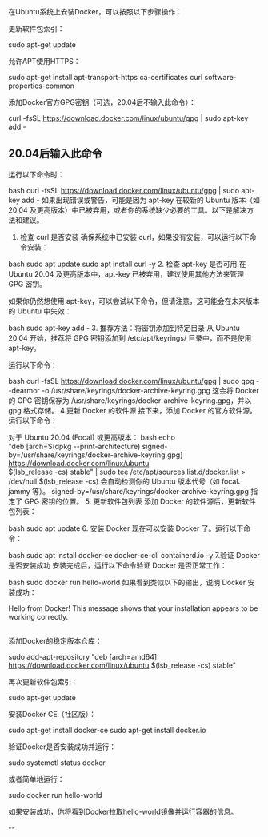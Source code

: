 在Ubuntu系统上安装Docker，可以按照以下步骤操作：

更新软件包索引：

sudo apt-get update

允许APT使用HTTPS：

sudo apt-get install apt-transport-https ca-certificates curl software-properties-common

添加Docker官方GPG密钥（可选，20.04后不输入此命令）：

curl -fsSL https://download.docker.com/linux/ubuntu/gpg | sudo apt-key add -

## 20.04后输入此命令

运行以下命令时：

bash
curl -fsSL https://download.docker.com/linux/ubuntu/gpg | sudo apt-key add -
如果出现错误或警告，可能是因为 apt-key 在较新的 Ubuntu 版本（如 20.04 及更高版本）中已被弃用，或者你的系统缺少必要的工具。以下是解决方法和建议。

1. ​检查 curl 是否安装
确保系统中已安装 curl，如果没有安装，可以运行以下命令安装：

bash
sudo apt update
sudo apt install curl -y
2. ​检查 apt-key 是否可用
在 Ubuntu 20.04 及更高版本中，apt-key 已被弃用，建议使用其他方法来管理 GPG 密钥。

如果你仍然想使用 apt-key，可以尝试以下命令，但请注意，这可能会在未来版本的 Ubuntu 中失效：

bash
sudo apt-key add -
3. ​推荐方法：将密钥添加到特定目录
从 Ubuntu 20.04 开始，推荐将 GPG 密钥添加到 /etc/apt/keyrings/ 目录中，而不是使用 apt-key。

运行以下命令：

bash
curl -fsSL https://download.docker.com/linux/ubuntu/gpg | sudo gpg --dearmor -o /usr/share/keyrings/docker-archive-keyring.gpg
这会将 Docker 的 GPG 密钥保存为 /usr/share/keyrings/docker-archive-keyring.gpg，并以 gpg 格式存储。
4. ​更新 Docker 的软件源
接下来，添加 Docker 的官方软件源。运行以下命令：

对于 Ubuntu 20.04 (Focal) 或更高版本：
bash
echo \
  "deb [arch=$(dpkg --print-architecture) signed-by=/usr/share/keyrings/docker-archive-keyring.gpg] https://download.docker.com/linux/ubuntu \
  $(lsb_release -cs) stable" | sudo tee /etc/apt/sources.list.d/docker.list > /dev/null
$(lsb_release -cs) 会自动检测你的 Ubuntu 版本代号（如 focal、jammy 等）。
signed-by=/usr/share/keyrings/docker-archive-keyring.gpg 指定了 GPG 密钥的位置。
5. ​更新软件包列表
添加 Docker 的软件源后，更新软件包列表：

bash
sudo apt update
6. ​安装 Docker
现在可以安装 Docker 了。运行以下命令：

bash
sudo apt install docker-ce docker-ce-cli containerd.io -y
7. ​验证 Docker 是否安装成功
安装完成后，运行以下命令验证 Docker 是否正常工作：

bash
sudo docker run hello-world
如果看到类似以下的输出，说明 Docker 安装成功：

Hello from Docker!
This message shows that your installation appears to be working correctly.
##
添加Docker的稳定版本仓库：

sudo add-apt-repository "deb [arch=amd64] https://download.docker.com/linux/ubuntu $(lsb_release -cs) stable"

再次更新软件包索引：

sudo apt-get update

安装Docker CE（社区版）：

sudo apt-get install docker-ce
sudo apt-get install docker.io

验证Docker是否安装成功并运行：

sudo systemctl status docker

或者简单地运行：

sudo docker run hello-world

如果安装成功，你将看到Docker拉取hello-world镜像并运行容器的信息。


--



